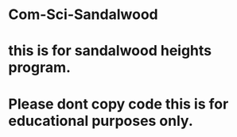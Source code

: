 # Com-Sci-Sandalwood
# this is for sandalwood heights program. 
# Please dont copy code this is for educational purposes only.
